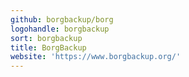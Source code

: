 ```yaml
---
github: borgbackup/borg
logohandle: borgbackup
sort: borgbackup
title: BorgBackup
website: 'https://www.borgbackup.org/'
---
```

